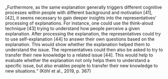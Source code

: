 „Furthermore, as the same explanation generally triggers different cognitive processes within people with different background and motivation [41], [42], it seems necessary to gain deeper insights into the representatives’ processing of explanations. For instance, one could use the think-aloud technique [43] trying to understand how people perceive a given explanation. After processing the explanation, the representatives could try to use self-explanation [44] to answer their own questions based on the explanation. This would show whether the explanation helped them to understand the issue. The representatives could then also be asked to try to transfer their new knowledge to a related issue [44]. This would help to evaluate whether the explanation not only helps them to understand a specific issue, but also enables people to transfer their new knowledge to new situations.“ (Köhl et al., 2019, p. 367)